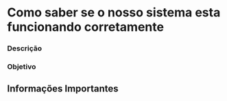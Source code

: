 # Como saber se o nosso sistema esta funcionando corretamente


### Descrição



### Objetivo



## Informações Importantes